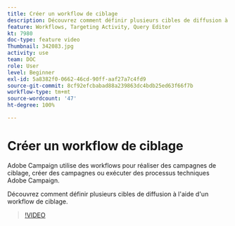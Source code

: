```yaml
---
title: Créer un workflow de ciblage
description: Découvrez comment définir plusieurs cibles de diffusion à l'aide d'un workflow de ciblage.
feature: Workflows, Targeting Activity, Query Editor
kt: 7980
doc-type: feature video
Thumbnail: 342083.jpg
activity: use
team: DOC
role: User
level: Beginner
exl-id: 5a8382f0-0662-46cd-90ff-aaf27a7c4fd9
source-git-commit: 8cf92efcbabad88a239863dc4bdb25ed63f66f7b
workflow-type: tm+mt
source-wordcount: '47'
ht-degree: 100%

---
```



# Créer un workflow de ciblage

Adobe Campaign utilise des workflows pour réaliser des campagnes de ciblage, créer des campagnes ou exécuter des processus techniques Adobe Campaign.

Découvrez comment définir plusieurs cibles de diffusion à l&#39;aide d&#39;un workflow de ciblage.

>[!VIDEO](https://video.tv.adobe.com/v/342083?quality=12)
